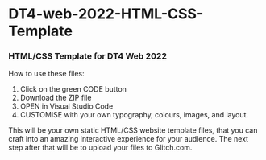 # DT4-web-2022-HTML-CSS-Template

### HTML/CSS Template for DT4 Web 2022

How to use these files:
1. Click on the green CODE button
2. Download the ZIP file
3. OPEN in Visual Studio Code
4. CUSTOMISE with your own typography, colours, images, and layout.

This will be your own static HTML/CSS website template files, that you can craft into an amazing interactive experience for your audience.
The next step after that will be to upload your files to Glitch.com.

